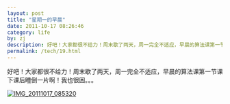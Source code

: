 ```yaml
---
layout: post
title: "星期一的早晨"
date: 2011-10-17 08:26:46
category: life
by: zj
description: 好吧！大家都很不给力！周末歇了两天，周一完全不适应，早晨的算法课第一节课下课后睡倒一片啊！我也很困。。。
permalink: /tech/19.html
---
```

好吧！大家都很不给力！周末歇了两天，周一完全不适应，早晨的算法课第一节课下课后睡倒一片啊！我也很困。。。

[![IMG\_20111017\_085320][IMG_20111017_085320]][IMG_20111017_085320_IMG_20111017_085320]


[IMG_20111017_085320]: http://www.gfzj.us/gfzjus_blog/tech/2014-10-22/84761aad72cdee51abae20e61bb1c656.jpg
[IMG_20111017_085320_IMG_20111017_085320]: http://gfzj-wordpress.stor.sinaapp.com/uploads/2011/10/IMG_20111017_085320.jpg
